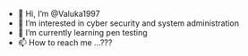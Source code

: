 - 👋 Hi, I’m @Valuka1997
- 👀 I’m interested in cyber security and system administration
- 🌱 I’m currently learning pen testing
- 📫 How to reach me ...???

<!---
Valuka1997/Valuka1997 is a ✨ special ✨ repository because its `README.md` (this file) appears on your GitHub profile.
You can click the Preview link to take a look at your changes.
--->
